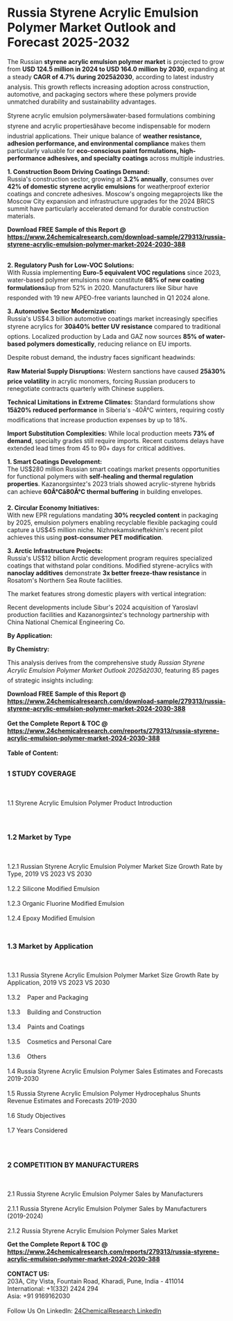 <h1>Russia Styrene Acrylic Emulsion Polymer Market Outlook and Forecast 2025-2032</h1><p>The Russian <strong>styrene acrylic emulsion polymer market</strong> is projected to grow from <strong>USD 124.5 million in 2024 to USD 164.0 million by 2030</strong>, expanding at a steady <strong>CAGR of 4.7% during 2025â2030</strong>, according to latest industry analysis. This growth reflects increasing adoption across construction, automotive, and packaging sectors where these polymers provide unmatched durability and sustainability advantages.</p><p>Styrene acrylic emulsion polymersâwater-based formulations combining styrene and acrylic propertiesâhave become indispensable for modern industrial applications. Their unique balance of <strong>weather resistance, adhesion performance, and environmental compliance</strong> makes them particularly valuable for <strong>eco-conscious paint formulations, high-performance adhesives, and specialty coatings</strong> across multiple industries.</p><p><strong>1. Construction Boom Driving Coatings Demand:</strong><br>
Russia's construction sector, growing at <strong>3.2% annually</strong>, consumes over <strong>42% of domestic styrene acrylic emulsions</strong> for weatherproof exterior coatings and concrete adhesives. Moscow's ongoing megaprojects like the Moscow City expansion and infrastructure upgrades for the 2024 BRICS summit have particularly accelerated demand for durable construction materials.</p><div><b>Download FREE Sample of this Report @ 
            <a href="https://www.24chemicalresearch.com/download-sample/279313/russia-styrene-acrylic-emulsion-polymer-market-2024-2030-388">
            https://www.24chemicalresearch.com/download-sample/279313/russia-styrene-acrylic-emulsion-polymer-market-2024-2030-388</a></b></div><br><p><strong>2. Regulatory Push for Low-VOC Solutions:</strong><br>
With Russia implementing <strong>Euro-5 equivalent VOC regulations</strong> since 2023, water-based polymer emulsions now constitute <strong>68% of new coating formulations</strong>âup from 52% in 2020. Manufacturers like Sibur have responded with 19 new APEO-free variants launched in Q1 2024 alone.</p><p><strong>3. Automotive Sector Modernization:</strong><br>
Russia's US$4.3 billion automotive coatings market increasingly specifies styrene acrylics for <strong>30â40% better UV resistance</strong> compared to traditional options. Localized production by Lada and GAZ now sources <strong>85% of water-based polymers domestically</strong>, reducing reliance on EU imports.</p><p>Despite robust demand, the industry faces significant headwinds:</p><p><strong>Raw Material Supply Disruptions:</strong> Western sanctions have caused <strong>25â30% price volatility</strong> in acrylic monomers, forcing Russian producers to renegotiate contracts quarterly with Chinese suppliers.</p><p><strong>Technical Limitations in Extreme Climates:</strong> Standard formulations show <strong>15â20% reduced performance</strong> in Siberia's -40Â°C winters, requiring costly modifications that increase production expenses by up to 18%.</p><p><strong>Import Substitution Complexities:</strong> While local production meets <strong>73% of demand</strong>, specialty grades still require imports. Recent customs delays have extended lead times from 45 to 90+ days for critical additives.</p><p><strong>1. Smart Coatings Development:</strong><br>
The US$280 million Russian smart coatings market presents opportunities for functional polymers with <strong>self-healing and thermal regulation properties</strong>. Kazanorgsintez's 2023 trials showed acrylic-styrene hybrids can achieve <strong>60Â°Câ80Â°C thermal buffering</strong> in building envelopes.</p><p><strong>2. Circular Economy Initiatives:</strong><br>
With new EPR regulations mandating <strong>30% recycled content</strong> in packaging by 2025, emulsion polymers enabling recyclable flexible packaging could capture a US$45 million niche. Nizhnekamskneftekhim's recent pilot achieves this using <strong>post-consumer PET modification</strong>.</p><p><strong>3. Arctic Infrastructure Projects:</strong><br>
Russia's US$12 billion Arctic development program requires specialized coatings that withstand polar conditions. Modified styrene-acrylics with <strong>nanoclay additives</strong> demonstrate <strong>3x better freeze-thaw resistance</strong> in Rosatom's Northern Sea Route facilities.</p><p>The market features strong domestic players with vertical integration:</p><p>Recent developments include Sibur's 2024 acquisition of Yaroslavl production facilities and Kazanorgsintez's technology partnership with China National Chemical Engineering Co.</p><p><strong>By Application:</strong></p><p><strong>By Chemistry:</strong></p><p>This analysis derives from the comprehensive study <em>Russian Styrene Acrylic Emulsion Polymer Market Outlook 2025â2030</em>, featuring 85 pages of strategic insights including:</p><div><b>Download FREE Sample of this Report @ 
            <a href="https://www.24chemicalresearch.com/download-sample/279313/russia-styrene-acrylic-emulsion-polymer-market-2024-2030-388">
            https://www.24chemicalresearch.com/download-sample/279313/russia-styrene-acrylic-emulsion-polymer-market-2024-2030-388</a></b></div><br><div><b>Get the Complete Report & TOC @ 
            <a href="https://www.24chemicalresearch.com/reports/279313/russia-styrene-acrylic-emulsion-polymer-market-2024-2030-388">
            https://www.24chemicalresearch.com/reports/279313/russia-styrene-acrylic-emulsion-polymer-market-2024-2030-388</a></b></div><br>
            <b>Table of Content:</b><p><h2><span style="font-size:16px"><strong>1 STUDY COVERAGE</strong></span></h2><br />
<p>1.1 Styrene Acrylic Emulsion Polymer Product Introduction</p><br />
<h2><span style="font-size:16px"><strong>1.2 Market by Type</strong></span></h2><br />
<p>1.2.1 Russian Styrene Acrylic Emulsion Polymer Market Size Growth Rate by Type, 2019 VS 2023 VS 2030<br /><br />
1.2.2 Silicone Modified Emulsion&nbsp;&nbsp; &nbsp;<br /><br />
1.2.3 Organic Fluorine Modified Emulsion<br /><br />
1.2.4 Epoxy Modified Emulsion<br /><br />
<h2><span style="font-size:16px"><strong>1.3 Market by Application</strong></span></h2><br />
<p>1.3.1 Russia Styrene Acrylic Emulsion Polymer Market Size Growth Rate by Application, 2019 VS 2023 VS 2030<br /><br />
1.3.2&nbsp;&nbsp; &nbsp;Paper and Packaging<br /><br />
1.3.3&nbsp;&nbsp; &nbsp;Building and Construction<br /><br />
1.3.4&nbsp;&nbsp; &nbsp;Paints and Coatings<br /><br />
1.3.5&nbsp;&nbsp; &nbsp;Cosmetics and Personal Care<br /><br />
1.3.6&nbsp;&nbsp; &nbsp;Others<br /><br />
1.4 Russia Styrene Acrylic Emulsion Polymer Sales Estimates and Forecasts 2019-2030<br /><br />
1.5 Russia Styrene Acrylic Emulsion Polymer Hydrocephalus Shunts Revenue Estimates and Forecasts 2019-2030<br /><br />
1.6 Study Objectives<br /><br />
1.7 Years Considered</p><br />
<h2><span style="font-size:16px"><strong>2 COMPETITION BY MANUFACTURERS</strong></span></h2><br />
<p>2.1 Russia Styrene Acrylic Emulsion Polymer Sales by Manufacturers<br /><br />
2.1.1 Russia Styrene Acrylic Emulsion Polymer Sales by Manufacturers (2019-2024)<br /><br />
2.1.2 Russia Styrene Acrylic Emulsion Polymer Sales Market</p><div><b>Get the Complete Report & TOC @ 
            <a href="https://www.24chemicalresearch.com/reports/279313/russia-styrene-acrylic-emulsion-polymer-market-2024-2030-388">
            https://www.24chemicalresearch.com/reports/279313/russia-styrene-acrylic-emulsion-polymer-market-2024-2030-388</a></b></div><br><b>CONTACT US:</b><br>
            203A, City Vista, Fountain Road, Kharadi, Pune, India - 411014<br>
            International: +1(332) 2424 294<br>
            Asia: +91 9169162030 <br><br>
            Follow Us On LinkedIn: <a href="https://www.linkedin.com/company/24chemicalresearch/">24ChemicalResearch LinkedIn</a>